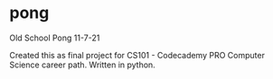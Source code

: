 # pong
Old School Pong
11-7-21

Created this as final project for CS101 - Codecademy PRO Computer Science career path.  Written in python.  
